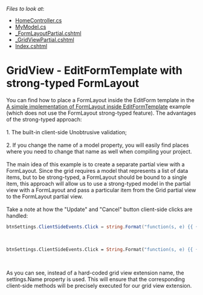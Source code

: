 <!-- default file list -->
*Files to look at*:

* [HomeController.cs](./CS/Q588216/Controllers/HomeController.cs)
* [MyModel.cs](./CS/Q588216/Models/MyModel.cs)
* [_FormLayoutPartial.cshtml](./CS/Q588216/Views/Home/_FormLayoutPartial.cshtml)
* [_GridViewPartial.cshtml](./CS/Q588216/Views/Home/_GridViewPartial.cshtml)
* [Index.cshtml](./CS/Q588216/Views/Home/Index.cshtml)
<!-- default file list end -->
# GridView - EditFormTemplate with strong-typed FormLayout


<p>You can find how to place a FormLayout inside the EditForm template in the <a href="https://www.devexpress.com/Support/Center/p/T102593">A simple implementation of FormLayout inside EditFormTemplate</a> example (which does not use the FormLayout strong-typed feature). The advantages of the strong-typed approach:<br /><br />1. The built-in client-side Unobtrusive validation;<br /><br />2. If you change the name of a model property, you will easily find places where you need to change that name as well when compiling your project.<br /><br />The main idea of this example is to create a separate partial view with a FormLayout. Since the grid requires a model that represents a list of data items, but to be strong-typed, a FormLayout should be bound to a single item, this approach will allow us to use a strong-typed model in the partial view with a FormLayout and pass a particular item from the Grid partial view to the FormLayout partial view.<br /><br />Take a note at how the "Update" and "Cancel" button client-side clicks are handled:</p>


```cs
btnSettings.ClientSideEvents.Click = string.Format("function(s, e) {{ {0}.UpdateEdit(); }}", settings.Name);

```


<p> </p>


```vb
btnSettings.ClientSideEvents.Click = String.Format("function(s, e) {{ {0}.UpdateEdit(); }}", settings.Name)
```


<p> </p>
<p>As you can see, instead of a hard-coded grid view extension name, the settings.Name property is used. This will ensure that the corresponding client-side methods will be precisely executed for our grid view extension.</p>

<br/>


